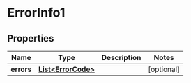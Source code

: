 

# ErrorInfo1


## Properties

Name | Type | Description | Notes
------------ | ------------- | ------------- | -------------
**errors** | [**List&lt;ErrorCode&gt;**](ErrorCode.md) |  |  [optional]



